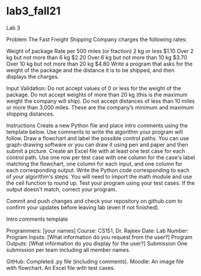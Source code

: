 # lab3_fall21
Lab 3

Problem The Fast Freight Shipping Company charges the following rates:

Weight of package Rate per 500 miles (or fraction) 2 kg or less $1.10 Over 2 kg but not more than 6 kg $2.20 Over 6 kg but not more than 10 kg $3.70 Over 10 kg but not more than 20 kg $4.80 Write a program that asks for the weight of the package and the distance it is to be shipped, and then displays the charges.

Input Validation: Do not accept values of 0 or less for the weight of the package. Do not accept weights of more than 20 kg (this is the maximum weight the company will ship). Do not accept distances of less than 10 miles or more than 3,000 miles. These are the company’s minimum and maximum shipping distances.

Instructions Create a new Python file and place intro comments using the template below. Use comments to write the algorithm your program will follow. Draw a flowchart and label the possible control paths. You can use graph-drawing software or you can draw it using pen and paper and then submit a picture. Create an Excel file with at least one test case for each control path. Use one row per test case with one column for the case's label matching the flowchart, one column for each input, and one column for each corresponding output. Write the Python code corresponding to each of your algorithm's steps. You will need to import the math module and use the ceil function to round up. Test your program using your test cases. If the output doesn't match, correct your program.

Commit and push changes and check your repository on github.com to confirm your updates before leaving lab (even if not finished).

Intro comments template

Programmers: [your names]
Course: CS151, Dr. Rajeev
Date:
Lab Number:
Program Inputs: [What information do you request from the user?]
Program Outputs: [What information do you display for the user?]
Submission One submission per team including all member names.

GitHub: Completed .py file (including comments). Moodle: An image file with flowchart. An Excel file with test cases.
